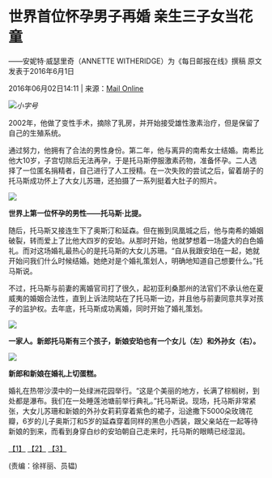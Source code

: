 # 世界首位怀孕男子再婚 亲生三子女当花童

——安妮特·威瑟里奇（ANNETTE WITHERIDGE）为《每日邮报在线》撰稿 原文发表于2016年6月1日  

2016年06月02日14:11 | 来源：[Mail Online](http://www.dailymail.co.uk/home/index.html)

![](/img/2020wbc/imgs/icon_type.png)_小字号_

2002年，他做了变性手术，摘除了乳房，并开始接受雄性激素治疗，但是保留了自己的生殖系统。

通过努力，他拥有了合法的男性身份。第二年，他与离异的南希女士结婚。南希比他大10岁，子宫切除后无法再孕，于是托马斯停服激素药物，准备怀孕。二人选择了一位匿名捐精者，自己进行了人工授精。在一次失败的尝试之后，留着胡子的托马斯成功怀上了大女儿苏珊，还拍摄了一系列挺着大肚子的照片。

[![](/NMediaFile/2016/0602/MAIN201606021409000432756339591.jpg)](/n1/2016/0602/c107182-28406823-3.html)

**世界上第一位怀孕的男性——托马斯·比提。**

随后，托马斯又接连生下了奥斯汀和延森。但在搬到凤凰城之后，他与南希的婚姻破裂，转而爱上了比他大四岁的安珀。从那时开始，他就梦想着一场盛大的白色婚礼。而对这场婚礼最热心的是托马斯的大女儿苏珊。“自从我跟安珀在一起，她就开始问我们什么时候结婚。她绝对是个婚礼策划人，明确地知道自己想要什么。”托马斯说。

不过，托马斯与前妻的离婚官司打了很久，起初亚利桑那州的法官们不承认他在夏威夷的婚姻合法性，直到上诉法院站在了托马斯一边，并且他与前妻同意共享对孩子的监护权。去年底，托马斯成功离婚，同时开始了婚礼策划。

[![](/NMediaFile/2016/0602/MAIN201606021409000541466168663.jpg)](/n1/2016/0602/c107182-28406823-3.html)

**一家人。新郎托马斯有三个孩子，新娘安珀也有一个女儿（左）和外孙女（右）。**

[![](/NMediaFile/2016/0602/MAIN201606021410000049586906995.jpg)](/n1/2016/0602/c107182-28406823-3.html)

**新郎和新娘在婚礼上切蛋糕。**

婚礼在热带沙漠中的一处绿洲花园举行。“这是个美丽的地方，长满了棕榈树，到处都是瀑布。我们在一处睡莲池塘前举行典礼。”托马斯说。现场，托马斯非常紧张，大女儿苏珊和新娘的外孙女莉莉穿着紫色的裙子，沿途撒下5000朵玫瑰花瓣，6岁的儿子奥斯汀和5岁的延森穿着同样的黑色小西装，跟父亲站在一起等待新娘的到来，而看到身穿白纱的安珀朝自己走来时，托马斯的眼睛已经湿润。

[【1】](/n1/2016/0602/c107182-28406823.html) [【2】](/n1/2016/0602/c107182-28406823-2.html) [【3】](/n1/2016/0602/c107182-28406823-3.html)

(责编：徐祥丽、员韫)
<!-- tcd_original_link http://world.people.com.cn/n1/2016/0602/c107182-28406823-2.html -->
